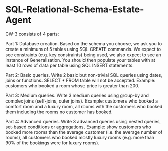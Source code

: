 # SQL-Relational-Schema-Estate-Agent
CW-3 consists of 4 parts:

Part 1: Database creation. Based on the schema you choose, we ask you to create a minimum of 5 tables using SQL CREATE commands. We expect to see constraints (e.g. key constraints) being used, we also expect to see an instance of Generalisation.
You should then populate your tables with at least 10 rows of data per table using SQL INSERT statements.

Part 2: Basic queries. Write 2 basic but non-trivial SQL queries using dates, joins or functions. SELECT * FROM table will not be accepted. Example: customers who booked a room whose price is greater than 200.

Part 3: Medium queries. Write 3 medium queries using group-by and complex joins (self-joins, outer joins). Example: customers who booked a comfort room and a luxury room, all rooms with the customers who booked them including the rooms no customer has booked.

Part 4: Advanced queries. Write 3 advanced queries using nested queries, set-based conditions or aggregations. Example: show customers who booked more rooms than the average customer (i.e. the average number of rooms), all customers who booked mostly luxury rooms (e.g. more than 90% of the bookings were for luxury rooms).
